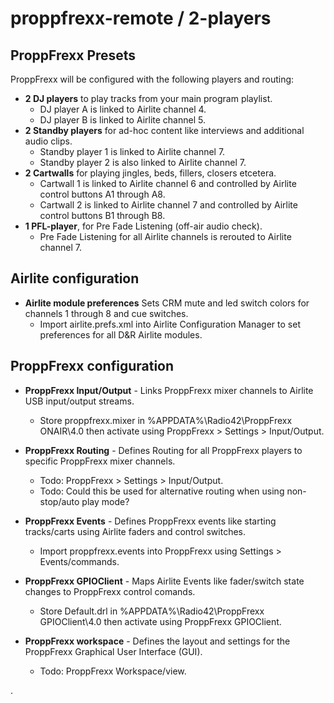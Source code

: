 # proppfrexx-remote / 2-players

## ProppFrexx Presets

ProppFrexx will be configured with the following players and routing: 

- **2 DJ players** to play tracks from your main program playlist.
  - DJ player A is linked to Airlite channel 4.
  - DJ player B is linked to Airlite channel 5. 
- **2 Standby players** for ad-hoc content like interviews and additional audio clips.
  - Standby player 1 is linked to Airlite channel 7.
  - Standby player 2 is also linked to Airlite channel 7.
- **2 Cartwalls** for playing jingles, beds, fillers, closers etcetera. 
  - Cartwall 1 is linked to Airlite channel 6 and controlled by Airlite control buttons A1 through A8.
  - Cartwall 2 is linked to Airlite channel 7 and controlled by Airlite control buttons B1 through B8. 
- **1 PFL-player**, for Pre Fade Listening (off-air audio check). 
  - Pre Fade Listening for all Airlite channels is rerouted to Airlite channel 7.
  
## Airlite configuration

- **Airlite module preferences** Sets CRM mute and led switch colors for channels 1 through 8 and cue switches. 
  - Import airlite.prefs.xml into Airlite Configuration Manager to set preferences for all D&R Airlite modules. 
 
## ProppFrexx configuration

- **ProppFrexx Input/Output** - Links ProppFrexx mixer channels to Airlite USB input/output streams.
  - Store proppfrexx.mixer in %APPDATA%\Radio42\ProppFrexx ONAIR\4.0 then activate using ProppFrexx > Settings > Input/Output.
  
- **ProppFrexx Routing** - Defines Routing for all ProppFrexx players to specific ProppFrexx mixer channels.
  - Todo: ProppFrexx > Settings > Input/Output.
  - Todo: Could this be used for alternative routing when using non-stop/auto play mode?
  
- **ProppFrexx Events** - Defines ProppFrexx events like starting tracks/carts using Airlite faders and control switches.
  - Import proppfrexx.events into ProppFrexx using Settings > Events/commands.
  
- **ProppFrexx GPIOClient** - Maps Airlite Events like fader/switch state changes to ProppFrexx control comands.
  - Store Default.drl in %APPDATA%\Radio42\ProppFrexx GPIOClient\4.0 then activate using ProppFrexx GPIOClient.
  
- **ProppFrexx workspace** - Defines the layout and settings for the ProppFrexx Graphical User Interface (GUI).
  - Todo: ProppFrexx Workspace/view.

.